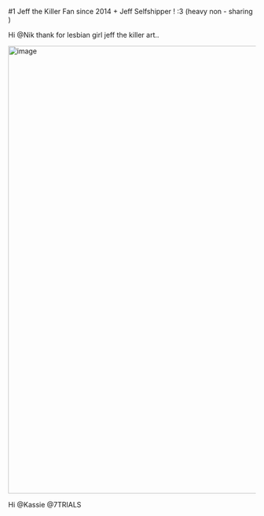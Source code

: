 
#1 Jeff the Killer Fan since 2014 + Jeff Selfshipper ! :3 (heavy non - sharing )

Hi @Nik thank for lesbian girl jeff the killer art..

<img width="574" height="912" alt="image" src="https://github.com/user-attachments/assets/b30ae8c9-7410-4804-b17d-15d728cf864c" />



Hi @Kassie @7TRIALS
